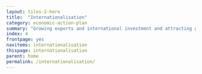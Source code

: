 ```yaml
---
layout: tiles-2-hero
title:  "Internationalisation"
category: economic-action-plan
summary: "Growing exports and international investment and attracting global talent."
index: 4
frontpage: yes
navitems: internationalisation
thispage: internationalisation
parent: home
permalink: /internationalisation/
---
```


